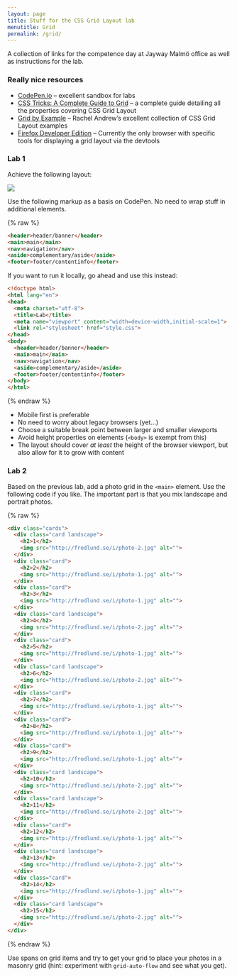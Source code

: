 ```yaml
---
layout: page
title: Stuff for the CSS Grid Layout lab
menutitle: Grid
permalink: /grid/
---
```


A collection of links for the competence day at Jayway Malmö office as well as instructions for the lab.

### Really nice resources

* [CodePen.io](https://codepen.io) – excellent sandbox for labs
* [CSS Tricks: A Complete Guide to Grid](https://css-tricks.com/snippets/css/complete-guide-grid/) – a complete guide detailing all the properties covering CSS Grid Layout
* [Grid by Example](https://gridbyexample.com) – Rachel Andrew’s excellent collection of CSS Grid Layout examples
* [Firefox Developer Edition](https://www.mozilla.org/sv-SE/firefox/developer/) – Currently the only browser with specific tools for displaying a grid layout via the devtools

### Lab 1

Achieve the following layout:

[![](http://i.imgur.com/y2Swf6D.png)](http://i.imgur.com/y2Swf6D.png)

Use the following markup as a basis on CodePen. No need to wrap stuff in additional elements.

{% raw %}
~~~html
<header>header/banner</header>
<main>main</main>
<nav>navigation</nav>
<aside>complementary/aside</aside>
<footer>footer/contentinfo</footer>
~~~

If you want to run it locally, go ahead and use this instead:

~~~html
<!doctype html>
<html lang="en">
<head>
  <meta charset="utf-8">
  <title>Lab</title>
  <meta name="viewport" content="width=device-width,initial-scale=1">
  <link rel="stylesheet" href="style.css">
</head>
<body>
  <header>header/banner</header>
  <main>main</main>
  <nav>navigation</nav>
  <aside>complementary/aside</aside>
  <footer>footer/contentinfo</footer>
</body>
</html>
~~~
{% endraw %}

* Mobile first is preferable
* No need to worry about legacy browsers (yet…)
* Choose a suitable break point between larger and smaller viewports
* Avoid height properties on elements (`<body>` is exempt from this)
* The layout should cover *at least* the height of the browser viewport, but also allow for it to grow with content

### Lab 2

Based on the previous lab, add a photo grid in the `<main>` element. Use the following code if you like. The important part is that you mix landscape and portrait photos.

{% raw %}
~~~html
<div class="cards">
  <div class="card landscape">
    <h2>1</h2>
    <img src="http://frodlund.se/i/photo-2.jpg" alt="">
  </div>
  <div class="card">
    <h2>2</h2>
    <img src="http://frodlund.se/i/photo-1.jpg" alt="">
  </div>
  <div class="card">
    <h2>3</h2>
    <img src="http://frodlund.se/i/photo-1.jpg" alt="">
  </div>
  <div class="card landscape">
    <h2>4</h2>
    <img src="http://frodlund.se/i/photo-2.jpg" alt="">
  </div>
  <div class="card">
    <h2>5</h2>
    <img src="http://frodlund.se/i/photo-1.jpg" alt="">
  </div>
  <div class="card landscape">
    <h2>6</h2>
    <img src="http://frodlund.se/i/photo-2.jpg" alt="">
  </div>
  <div class="card">
    <h2>7</h2>
    <img src="http://frodlund.se/i/photo-1.jpg" alt="">
  </div>
  <div class="card">
    <h2>8</h2>
    <img src="http://frodlund.se/i/photo-1.jpg" alt="">
  </div>
  <div class="card">
    <h2>9</h2>
    <img src="http://frodlund.se/i/photo-1.jpg" alt="">
  </div>
  <div class="card landscape">
    <h2>10</h2>
    <img src="http://frodlund.se/i/photo-2.jpg" alt="">
  </div>
  <div class="card landscape">
    <h2>11</h2>
    <img src="http://frodlund.se/i/photo-2.jpg" alt="">
  </div>
  <div class="card">
    <h2>12</h2>
    <img src="http://frodlund.se/i/photo-1.jpg" alt="">
  </div>
  <div class="card landscape">
    <h2>13</h2>
    <img src="http://frodlund.se/i/photo-2.jpg" alt="">
  </div>
  <div class="card">
    <h2>14</h2>
    <img src="http://frodlund.se/i/photo-1.jpg" alt="">
  </div>
  <div class="card landscape">
    <h2>15</h2>
    <img src="http://frodlund.se/i/photo-2.jpg" alt="">
  </div>
</div>
~~~
{% endraw %}

Use spans on grid items and try to get your grid to place your photos in a masonry grid (hint: experiment with `grid-auto-flow` and see what you get).
